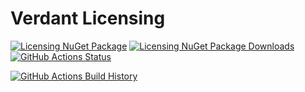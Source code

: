 # Verdant Licensing

[![Licensing NuGet Package](https://img.shields.io/nuget/v/Verdant.Licensing.svg)](https://www.nuget.org/packages/Verdant.Licensing/) [![Licensing NuGet Package Downloads](https://img.shields.io/nuget/dt/Verdant.Licensing)](https://www.nuget.org/packages/Verdant.Licensing) [![GitHub Actions Status](https://github.com/VerdantApp/Licensing/workflows/Build/badge.svg?branch=main)](https://github.com/VerdantApp/Licensing/actions)

[![GitHub Actions Build History](https://buildstats.info/github/chart/VerdantApp/Licensing?branch=main&includeBuildsFromPullRequest=false)](https://github.com/VerdantApp/Licensing/actions)

